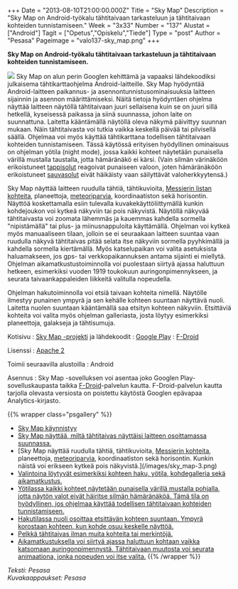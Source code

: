 +++
Date = "2013-08-10T21:00:00.000Z"
Title = "Sky Map"
Description = "Sky Map on Android-työkalu tähtitaivaan tarkasteluun ja tähtitaivaan kohteiden tunnistamiseen."
Week = "3x33"
Number = "137"
Alustat = ["Android"]
Tagit = ["Opetus","Opiskelu","Tiede"]
Type = "post"
Author = "Pesasa"
Pageimage = "valo137-sky_map.png"
+++


**Sky Map on Android-työkalu tähtitaivaan tarkasteluun ja tähtitaivaan
kohteiden tunnistamiseen.**

![ ](/images/valo137-sky_map.png "fig:valo137-sky_map.png") Sky Map on alun perin
Googlen kehittämä ja vapaaksi lähdekoodiksi julkaisema
tähtikarttaohjelma Android-laitteille. Sky Map hyödyntää
Android-laitteen paikannus- ja asennontunnistusominaisuuksia laitteen
sijainnin ja asennon määrittämiseksi. Näitä tietoja hyödyntäen ohjelma
näyttää laitteen näytöllä tähtitaivaan juuri sellaisena kuin se on juuri
sillä hetkellä, kyseisessä paikassa ja siinä suunnassa, johon laite on
suunnattuna. Laitetta kääntämällä näytöllä oleva näkymä päivittyy
suunnan mukaan. Näin tähtitaivasta voi tutkia vaikka keskellä päivää tai
pilvisellä säällä. Ohjelmaa voi myös käyttää tähtikarttana todellisen
tähtitaivaan kohteiden tunnistamiseen. Tässä käytössä erityisen
hyödyllinen ominaisuus on ohjelman yötila (night mode), jossa kaikki
kohteet näytetään punaisella värillä mustalla taustalla, jotta
hämäränäkö ei kärsi. (Vain silmän värinäköön erikoistuneet
[tappisolut](http://fi.wikipedia.org/wiki/Tappisolu) reagoivat punaiseen
valoon, joten hämäränäköön erikoistuneet
[sauvasolut](http://fi.wikipedia.org/wiki/Sauvasolu) eivät häikäisty
vaan säilyttävät valoherkkyytensä.)

Sky Map näyttää laitteen ruudulla tähtiä, tähtikuvioita, [Messierin
listan kohteita](http://fi.wikipedia.org/wiki/Messierin_luettelo),
planeettoja,
[meteoriparvia](http://en.wikipedia.org/wiki/Meteor_shower),
koordinaatiston sekä horisontin. Näyttöä koskettamalla esiin tulevalla
kuvakekäyttöliittymällä kunkin kohdejoukon voi kytkeä näkyviin tai pois
näkyvistä. Näytöllä näkyvää tähtitaivasta voi zoomata lähemmäs ja
kauemmas kahdella sormella "nipistämällä" tai plus- ja miinusnappuloita
käyttämällä. Ohjelman voi kytkeä myös manuaaliseen tilaan, jolloin se ei
seuraakaan laitteen suuntaa vaan ruudulla näkyvä tähtitaivas pitää
selata itse näkyviin sormella pyyhkimällä ja kahdella sormella
kiertämällä. Myös katselupaikan voi valita asetuksista haluamakseen, jos
gps- tai verkkopaikannuksen antama sijainti ei miellytä. Ohjelman
aikamatkustustoiminnolla voi puolestaan siirtyä ajassa haluttuun
hetkeen, esimerkiksi vuoden 1919 toukokuun auringonpimennykseen, ja
seurata taivaankappaleiden liikkeitä valitulla nopeudella.

Ohjelman hakutoiminnolla voi etsiä taivaan kohteita nimellä. Näytölle
ilmestyy punainen ympyrä ja sen kehälle kohteen suuntaan näyttävä nuoli.
Laitetta nuolen suuntaan kääntämällä saa etsityn kohteen näkyviin.
Etsittäviä kohteita voi valita myös ohjelman galleriasta, josta löytyy
esimerkiksi planeettoja, galakseja ja tähtisumuja.

Kotisivu
:   [Sky Map -projekti](https://code.google.com/p/stardroid/) ja
    lähdekoodit
:   [Google
    Play](https://play.google.com/store/apps/details?id=com.google.android.stardroid&hl=en)
:   [F-Droid](https://f-droid.org/repository/browse/?fdfilter=sky%20map&fdid=com.google.android.stardroid)

Lisenssi
:   [Apache 2](http://directory.fsf.org/wiki/License:Apache2.0)

Toimii seuraavilla alustoilla
:   Android

Asennus
:   Sky Map -sovelluksen voi asentaa joko Googlen Play-sovelluskaupasta
    taikka [F-Droid](F-Droid "wikilink")-palvelun kautta.
    F-Droid-palvelun kautta tarjolla olevasta versiosta on poistettu
    käytöstä Googlen epävapaa Analytics-kirjasto.

{{% wrapper class="psgallery" %}}
-   [Sky Map käynnistyy](/images/sky_map-1.png)
-   [Sky Map näyttää, miltä tähtitaivas näyttäisi laitteen osoittamassa
    suunnassa.](/images/sky_map-2.png)
-   [Sky Map näyttää ruudulla tähtiä, tähtikuvioita, [Messierin
    kohteita](http://fi.wikipedia.org/wiki/Messierin_luettelo),
    planeettoja,
    [meteoriparvia](http://en.wikipedia.org/wiki/Meteor_shower),
    koordinaatiston sekä horisontin. Kunkin näistä voi erikseen kytkeä
    pois näkyvistä.](/images/sky_map-3.png)
-   [Valintoina löytyvät esimerkiksi kohteen haku, yötila, kohdegalleria
    sekä aikamatkustus.](/images/sky_map-4.png)
-   [Yötilassa kaikki kohteet näytetään punaisella värillä mustalla
    pohjalla, jotta näytön valot eivät häiritse silmän hämäränäköä. Tämä
    tila on hyödyllinen, jos ohjelmaa käyttää todellisen tähtitaivaan
    kohteiden tunnistamiseen.](/images/sky_map-5.png)
-   [Hakutilassa nuoli osoittaa etsittävän kohteen suuntaan. Ympyrä
    korostaan kohteen, kun kohde osuu keskelle
    näyttöä.](/images/sky_map-6.png)
-   [Pelkkä tähtitaivas ilman muita kohteita tai
    merkintöjä.](/images/sky_map-7.png)
-   [Aikamatkustuksella voi siirtyä ajassa haluttuun kohtaan vaikka
    katsomaan auringonpimennystä. Tähtitaivaan muutosta voi seurata
    animaationa, jonka nopeuden voi itse valita.](/images/sky_map-8.png)
{{% /wrapper %}}

*Teksti: Pesasa* <br />
*Kuvakaappaukset: Pesasa*


